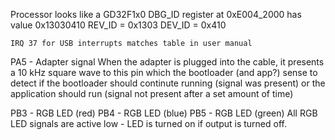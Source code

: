 Processor looks like a GD32F1x0
	DBG_ID register at 0xE004_2000 has value 0x13030410
		REV_ID = 0x1303
		DEV_ID = 0x410

	IRQ 37 for USB interrupts matches table in user manual

PA5 - Adapter signal
	When the adapter is plugged into the cable, it presents a 10 kHz square wave
	to this pin which the bootloader (and app?) sense to detect if the
	bootloader should continute running (signal was present) or the application
	should run (signal not present after a set amount of time)

PB3 - RGB LED (red)
PB4 - RGB LED (blue)
PB5 - RGB LED (green)
	All RGB LED signals are active low - LED is turned on if output is turned
	off.
